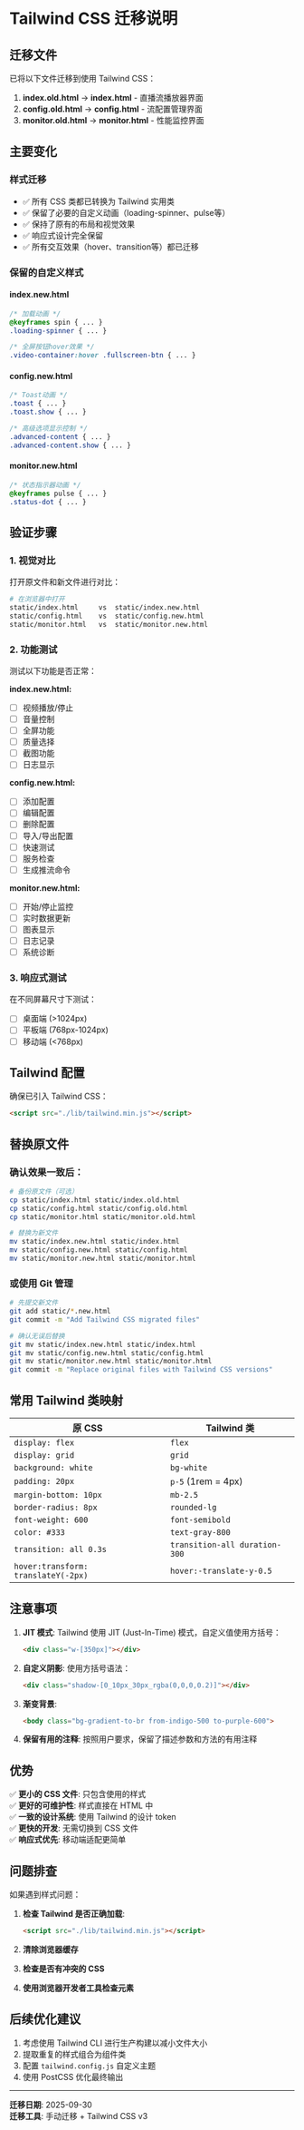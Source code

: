 # Tailwind CSS 迁移说明

## 迁移文件
已将以下文件迁移到使用 Tailwind CSS：

1. **index.old.html** → **index.html** - 直播流播放器界面
2. **config.old.html** → **config.html** - 流配置管理界面
3. **monitor.old.html** → **monitor.html** - 性能监控界面

## 主要变化

### 样式迁移
- ✅ 所有 CSS 类都已转换为 Tailwind 实用类
- ✅ 保留了必要的自定义动画（loading-spinner、pulse等）
- ✅ 保持了原有的布局和视觉效果
- ✅ 响应式设计完全保留
- ✅ 所有交互效果（hover、transition等）都已迁移

### 保留的自定义样式

#### index.new.html
```css
/* 加载动画 */
@keyframes spin { ... }
.loading-spinner { ... }

/* 全屏按钮hover效果 */
.video-container:hover .fullscreen-btn { ... }
```

#### config.new.html
```css
/* Toast动画 */
.toast { ... }
.toast.show { ... }

/* 高级选项显示控制 */
.advanced-content { ... }
.advanced-content.show { ... }
```

#### monitor.new.html
```css
/* 状态指示器动画 */
@keyframes pulse { ... }
.status-dot { ... }
```

## 验证步骤

### 1. 视觉对比
打开原文件和新文件进行对比：

```bash
# 在浏览器中打开
static/index.html     vs  static/index.new.html
static/config.html    vs  static/config.new.html
static/monitor.html   vs  static/monitor.new.html
```

### 2. 功能测试
测试以下功能是否正常：

**index.new.html:**
- [ ] 视频播放/停止
- [ ] 音量控制
- [ ] 全屏功能
- [ ] 质量选择
- [ ] 截图功能
- [ ] 日志显示

**config.new.html:**
- [ ] 添加配置
- [ ] 编辑配置
- [ ] 删除配置
- [ ] 导入/导出配置
- [ ] 快速测试
- [ ] 服务检查
- [ ] 生成推流命令

**monitor.new.html:**
- [ ] 开始/停止监控
- [ ] 实时数据更新
- [ ] 图表显示
- [ ] 日志记录
- [ ] 系统诊断

### 3. 响应式测试
在不同屏幕尺寸下测试：
- [ ] 桌面端 (>1024px)
- [ ] 平板端 (768px-1024px)
- [ ] 移动端 (<768px)

## Tailwind 配置
确保已引入 Tailwind CSS：
```html
<script src="./lib/tailwind.min.js"></script>
```

## 替换原文件

### 确认效果一致后：
```bash
# 备份原文件（可选）
cp static/index.html static/index.old.html
cp static/config.html static/config.old.html
cp static/monitor.html static/monitor.old.html

# 替换为新文件
mv static/index.new.html static/index.html
mv static/config.new.html static/config.html
mv static/monitor.new.html static/monitor.html
```

### 或使用 Git 管理
```bash
# 先提交新文件
git add static/*.new.html
git commit -m "Add Tailwind CSS migrated files"

# 确认无误后替换
git mv static/index.new.html static/index.html
git mv static/config.new.html static/config.html
git mv static/monitor.new.html static/monitor.html
git commit -m "Replace original files with Tailwind CSS versions"
```

## 常用 Tailwind 类映射

| 原 CSS | Tailwind 类 |
|--------|------------|
| `display: flex` | `flex` |
| `display: grid` | `grid` |
| `background: white` | `bg-white` |
| `padding: 20px` | `p-5` (1rem = 4px) |
| `margin-bottom: 10px` | `mb-2.5` |
| `border-radius: 8px` | `rounded-lg` |
| `font-weight: 600` | `font-semibold` |
| `color: #333` | `text-gray-800` |
| `transition: all 0.3s` | `transition-all duration-300` |
| `hover:transform: translateY(-2px)` | `hover:-translate-y-0.5` |

## 注意事项

1. **JIT 模式**: Tailwind 使用 JIT (Just-In-Time) 模式，自定义值使用方括号：
   ```html
   <div class="w-[350px]"></div>
   ```

2. **自定义阴影**: 使用方括号语法：
   ```html
   <div class="shadow-[0_10px_30px_rgba(0,0,0,0.2)]"></div>
   ```

3. **渐变背景**:
   ```html
   <body class="bg-gradient-to-br from-indigo-500 to-purple-600">
   ```

4. **保留有用的注释**: 按照用户要求，保留了描述参数和方法的有用注释

## 优势

✅ **更小的 CSS 文件**: 只包含使用的样式  
✅ **更好的可维护性**: 样式直接在 HTML 中  
✅ **一致的设计系统**: 使用 Tailwind 的设计 token  
✅ **更快的开发**: 无需切换到 CSS 文件  
✅ **响应式优先**: 移动端适配更简单  

## 问题排查

如果遇到样式问题：

1. **检查 Tailwind 是否正确加载**:
   ```html
   <script src="./lib/tailwind.min.js"></script>
   ```

2. **清除浏览器缓存**

3. **检查是否有冲突的 CSS**

4. **使用浏览器开发者工具检查元素**

## 后续优化建议

1. 考虑使用 Tailwind CLI 进行生产构建以减小文件大小
2. 提取重复的样式组合为组件类
3. 配置 `tailwind.config.js` 自定义主题
4. 使用 PostCSS 优化最终输出

---

**迁移日期**: 2025-09-30  
**迁移工具**: 手动迁移 + Tailwind CSS v3
